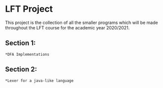 # LFT Project
This project is the collection of all the smaller programs which will be made throughout the LFT course for the academic year 2020/2021. 
## Section 1: 
    *DFA Implementations
## Section 2: 
    *Lexer for a java-like language
